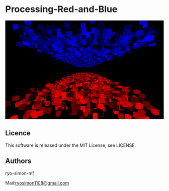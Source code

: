# Processing-Red-and-Blue

![image.png](https://raw.githubusercontent.com/ryo-simon-mf/Processing-Red-and-Blue/master/image.png)


## Licence
This software is released under the MIT License, see LICENSE.

## Authors
ryo-simon-mf

Mail:ryosimon1108@gmail.com
